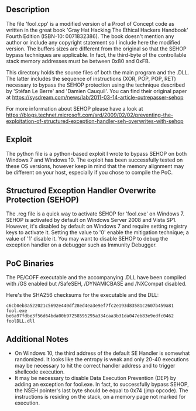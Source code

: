 ## Description
The file 'fool.cpp' is a modified version of a Proof of Concept code as written
in the great book 'Gray Hat Hacking The Ethical Hackers Handbook' Fourth
Edition (ISBN-10: 0071832386). The book doesn't mention any author or include
any copyright statement so I include here the modified version. The buffers
sizes are different from the original so that the SEHOP bypass techniques are
applicable. In fact, the third-byte of the controllable stack memory addresses
must be between 0x80 and 0xFB.

This directory holds the source files of both the main program and the .DLL.
The latter includes the sequence of instructions (XOR, POP, POP, RET) necessary
to bypass the SEHOP protection using the technique described by 'Stéfan Le
Berre' and 'Damien Cauquil'. You can find their original paper at
https://sysdream.com/news/lab/2011-03-14-article-outrepasser-sehop

For more information about SEHOP please have a look at
https://blogs.technet.microsoft.com/srd/2009/02/02/preventing-the-exploitation-of-structured-exception-handler-seh-overwrites-with-sehop

## Exploit
The python file is a python-based exploit I wrote to bypass SEHOP on both
Windows 7 and Windows 10. The exploit has been successfully tested on these OS
versions, however keep in mind that the memory alignment may be different on
your host, especially if you chose to compile the PoC.

## Structured Exception Handler Overwrite Protection (SEHOP)
The .reg file is a quick way to activate SEHOP for 'fool.exe' on Windows 7.
SEHOP is activated by default on Windows Server 2008 and Vista SP1. However,
it's disabled by default on Windows 7 and require setting registry keys to
activate it. Setting the value to '0' enable the mitigation technique; a value
of '1' disable it. You may want to disable SEHOP to debug the exception handler
on a debugger such as Immunity Debugger.

## PoC Binaries
The PE/COFF executable and the accompanying .DLL have been compiled with /GS enabled but
/SafeSEH, /DYNAMICBASE and /NXCompat disabled.

Here's the SHA256 checksums for the executable and the DLL:
```
c6cb0eb3a522021c5692e440df28ed4ea3e9ef7fc2e193d83581c2607b459a81  fool.exe
be6a97fdbe3f56d64bda00b97258595295a334caa3b31da047eb83e9edfc0462  foolDLL.dll
```

## Additional Notes
* On Windows 10, the third address of the default SE Handler is somewhat
  randomized. It looks like the entropy is weak and only 20-40 executions
  may be necessary to hit the correct handler address and to trigger shellcode
  execution.
* It may be necessary to disable Data Execution Prevention (DEP) by adding an
  exception for fool.exe. In fact, to successfully bypass SEHOP, the NSEH
  pointer's last byte should be equal to 0x74 (jmp opcode). The instructions is
  residing on the stack, on a memory page not marked for execution.
